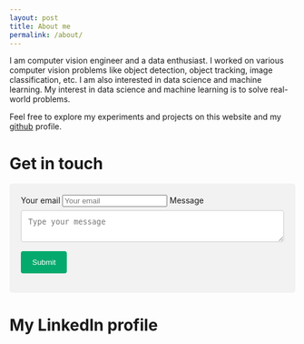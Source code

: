 ```yaml
---
layout: post
title: About me
permalink: /about/
---
```


I am computer vision engineer and a data enthusiast. I worked on various computer vision problems like object detection, object tracking, image classification, etc. I am also interested in data science and machine learning. My interest in data science and machine learning is to solve real-world problems. 

Feel free to explore my experiments and projects on this website and my [github](https://github.com/HunBug) profile.

# Get in touch
<div class="container">
  <form action="https://formspree.io/f/mleyoojr" method="POST">
    <input type="hidden" name="_subject" value="Contact request from personal website" />
    <label for="email">Your email</label>
    <input type="email" name="_replyto" placeholder="Your email" required />
    <label for="subject">Message</label>
    <textarea name="message" placeholder="Type your message" required></textarea>
    <input type="submit" value="Submit">
  </form>
</div>

# My LinkedIn profile
<script src="https://platform.linkedin.com/badges/js/profile.js" async defer type="text/javascript"></script>
<div class="badge-base LI-profile-badge" data-locale="en_US" data-size="large" data-theme="light" data-type="HORIZONTAL" data-vanity="akosstrack" data-version="v1"></div>

<style>
/* Style inputs with type="text", select elements and textareas */
input[type=text], select, textarea {
  width: 100%; /* Full width */
  padding: 12px; /* Some padding */ 
  border: 1px solid #ccc; /* Gray border */
  border-radius: 4px; /* Rounded borders */
  box-sizing: border-box; /* Make sure that padding and width stays in place */
  margin-top: 6px; /* Add a top margin */
  margin-bottom: 16px; /* Bottom margin */
  resize: vertical /* Allow the user to vertically resize the textarea (not horizontally) */
}

/* Style the submit button with a specific background color etc */
input[type=submit] {
  background-color: #04AA6D;
  color: white;
  padding: 12px 20px;
  border: none;
  border-radius: 4px;
  cursor: pointer;
}

/* When moving the mouse over the submit button, add a darker green color */
input[type=submit]:hover {
  background-color: #45a049;
}

/* Add a background color and some padding around the form */
.container {
  border-radius: 5px;
  background-color: #f2f2f2;
  padding: 20px;
}
</style>